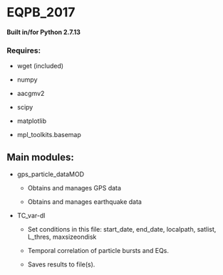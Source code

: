 # EQPB_2017

**Built in/for Python 2.7.13**

### Requires:

- wget (included)

- numpy

- aacgmv2

- scipy

- matplotlib

- mpl_toolkits.basemap

## Main modules:

- gps_particle_dataMOD

	- Obtains and manages GPS data 
	
	- Obtains and manages earthquake data
	
- TC_var-dl

	- Set conditions in this file: start_date, end_date, localpath, satlist, L_thres, maxsizeondisk
	
	- Temporal correlation of particle bursts and EQs.
	
	- Saves results to file(s).


